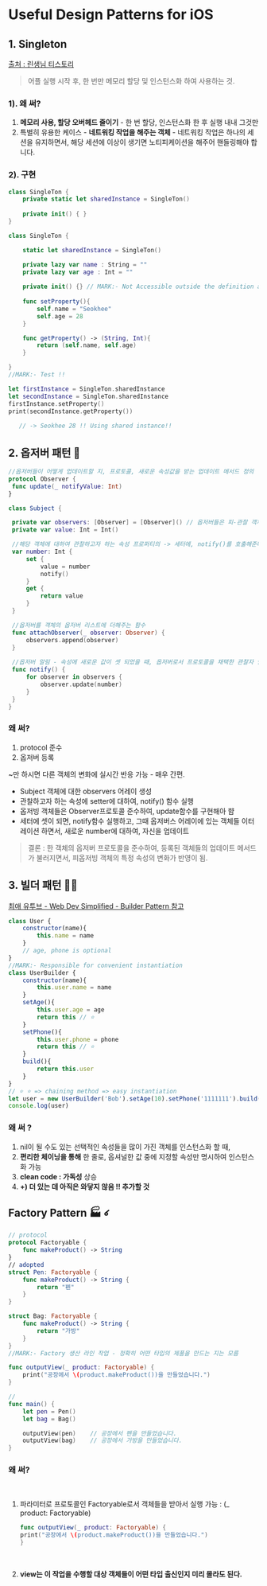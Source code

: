 # Useful Design Patterns for iOS

## 1. Singleton

[출처 : 린생님 티스토리 ](https://linsaeng.tistory.com/9?category=753322)

> 어플 실행 시작 후, 한 번만 메모리 할당 및 인스턴스화 하여 사용하는 것.

### 1). 왜 써?

1. __메모리 사용, 할당 오버헤드 줄이기__ - 한 번 할당, 인스턴스화 한 후 실행 내내 그것만
2. 특별히 유용한 케이스 - __네트워킹 작업을 해주는 객체__ - 네트워킹 작업은 하나의 세션을 유지하면서, 해당 세션에 이상이 생기면 노티피케이션을 해주어 핸들링해야 합니다.

### 2). 구현

```swift
class SingleTon {
    private static let sharedInstance = SingleTon()
   
    private init() { }
}
```

```swift
class SingleTon {

    static let sharedInstance = SingleTon()

    private lazy var name : String = ""
    private lazy var age : Int = ""
    
    private init() {} // MARK:- Not Accessible outside the definition area
    
    func setProperty(){
        self.name = "Seokhee"
        self.age = 28
    }

    func getProperty() -> (String, Int){
        return (self.name, self.age)
    }

}
//MARK:- Test !!

let firstInstance = SingleTon.sharedInstance
let secondInstance = SingleTon.sharedInstance
firstInstance.setProperty()   
print(secondInstance.getProperty())
   
   // -> Seokhee 28 !! Using shared instance!!

```

## 2. 옵저버 패턴 👀

```swift
//옵저버들이 어떻게 업데이트할 지, 프로토콜, 새로운 속성값을 받는 업데이트 메서드 정의
protocol Observer {
 func update(_ notifyValue: Int) 
}

class Subject {

 private var observers: [Observer] = [Observer]() // 옵저버들은 피-관찰 객체의 옵저버 리스트에 등록
 private var value: Int = Int()

 //해당 객체에 대하여 관찰하고자 하는 속성 프로퍼티의 -> 세터에, notify()를 호출해준다.
 var number: Int {
     set {
         value = number
         notify()
     }
     get {
         return value 
     }
 }

 //옵저버를 객체의 옵저버 리스트에 더해주는 함수
 func attachObserver(_ observer: Observer) {
     observers.append(observer)
 }
 
 //옵저버 알림 - 속성에 새로운 값이 셋 되었을 때, 옵저버로서 프로토콜을 채택한 관찰자 님들의 update함수를 바뀐 속성과 함께 호출해주는 -> 노티파이!!
 func notify() {
     for observer in observers {
         observer.update(number)
     }
 }
}
```
### 왜 써? 
   1. protocol 준수
   2. 옵저버 등록 

~만 하시면 다른 객체의 변화에 실시간 반응 가능 - 매우 간편.
<br>

* Subject 객체에 대한 observers 어레이 생성
* 관찰하고자 하는 속성에 setter에 대하여, notify()  함수 실행
* 옵저빙 객체들은 Observer프로토콜 준수하여, update함수를 구현해아 햠
* 세터에 셋이 되면, notify함수 실행하고, 그때 옵저버스 어레이에 있는 객체들 이터레이션 하면서, 새로운 number에 대하여, 자신을 업데이트
> 결론 : 한 객체의 옵저버 프로토콜을 준수하여, 등록된 객체들의 업데이트 메서드가 불러지면서, 피옵저빙 객체의 특정 속성의 변화가 반영이 됨.

## 3. 빌더 패턴 👷🏻

[최애 유투브 - Web Dev Simplified - Builder Pattern 참고](https://www.youtube.com/watch?v=M7Xi1yO_s8E&t=328s)

```javascript
class User {
    constructor(name){
        this.name = name
    }
    // age, phone is optional
}
//MARK:- Responsible for convenient instantiation
class UserBuilder {
    constructor(name){
        this.user.name = name
    }
    setAge(){
        this.user.age = age
        return this // ⭐️
    }
    setPhone(){
        this.user.phone = phone
        return this // ⭐️
    }
    build(){
        return this.user
    }
}
// ⭐️ ⭐️ => chaining method => easy instantiation
let user = new UserBuilder('Bob').setAge(10).setPhone('1111111').build()
console.log(user)
```

### 왜 써 ?
1. nil이 될 수도 있는 선택적인 속성들을 많이 가진 객체를 인스턴스화 할 때,
2. __편리한 체이닝을 통해__ 한 줄로, 옵셔널한 값 중에 지정할 속성만 명시하여 인스턴스화 가능
3. __clean code : 가독성__ 상승
4. __+) 더 있는 데 아직은 와닿지 않음 !! 추가할 것__

## Factory Pattern 🏭 ꠷

```swift
// protocol
protocol Factoryable {
    func makeProduct() -> String
}
// adopted
struct Pen: Factoryable {
    func makeProduct() -> String {
        return "펜"
    }
}

struct Bag: Factoryable {
    func makeProduct() -> String {
        return "가방"
    }
}
//MARK:- Factory 생산 라인 작업 - 정확히 어떤 타입의 제품을 만드는 지는 모름

func outputView(_ product: Factoryable) {
    print("공장에서 \(product.makeProduct())을 만들었습니다.")
} 

//
func main() {
    let pen = Pen()
    let bag = Bag()

    outputView(pen)    // 공장에서 펜을 만들었습니다.
    outputView(bag)    // 공장에서 가방을 만들었습니다.
}

```

### 왜 써?
<br>

1. 파라미터로 프로토콜인 Factoryable로서 객체들을 받아서 실행 가능 : (_ product: Factoryable)<br>
 
    ```swift
    func outputView(_ product: Factoryable) {
    print("공장에서 \(product.makeProduct())을 만들었습니다.")
    } 
    ```
<br>

2. __view는 이 작업을 수행할 대상 객체들이 어떤 타입 출신인지 미리 몰라도 된다.__

